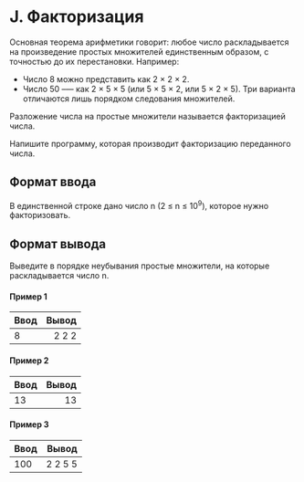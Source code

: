 # J. Факторизация

Основная теорема арифметики говорит: любое число раскладывается на произведение простых множителей единственным образом, с точностью до их перестановки. Например:
* Число 8 можно представить как 2 × 2 × 2.
* Число 50 –— как 2 × 5 × 5 (или 5 × 5 × 2, или 5 × 2 × 5). Три варианта отличаются лишь порядком следования множителей.

Разложение числа на простые множители называется факторизацией числа.

Напишите программу, которая производит факторизацию переданного числа.

## Формат ввода
В единственной строке дано число n (2 ≤ n ≤ 10<sup>9</sup>), которое нужно факторизовать.

## Формат вывода
Выведите в порядке неубывания простые множители, на которые раскладывается число n.

#### Пример 1
| Ввод |  Вывод |
|------|------:|
| 8    | 2 2 2 |

#### Пример 2
| Ввод | Вывод |
|------|------:|
| 13   |    13 |

#### Пример 3
| Ввод      |  Вывод |
|-----------|------:|
| 100  | 2 2 5 5 |